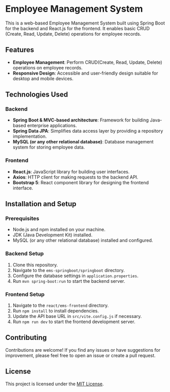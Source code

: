 # Employee Management System

This is a web-based Employee Management System built using Spring Boot for the backend and React.js for the frontend. It enables basic CRUD (Create, Read, Update, Delete) operations for employee records.

## Features

- **Employee Management**: Perform CRUD(Create, Read, Update, Delete) operations on employee records.
- **Responsive Design**: Accessible and user-friendly design suitable for desktop and mobile devices.

## Technologies Used

### Backend
- **Spring Boot & MVC-based architecture**: Framework for building Java-based enterprise applications.
- **Spring Data JPA**: Simplifies data access layer by providing a repository implementation.
- **MySQL (or any other relational database)**: Database management system for storing employee data.

### Frontend
- **React.js**: JavaScript library for building user interfaces.
- **Axios**: HTTP client for making requests to the backend API.
- **Bootstrap 5**: React component library for designing the frontend interface.

## Installation and Setup

### Prerequisites
- Node.js and npm installed on your machine.
- JDK (Java Development Kit) installed.
- MySQL (or any other relational database) installed and configured.

### Backend Setup
1. Clone this repository.
2. Navigate to the `ems-springboot/springboot` directory.
3. Configure the database settings in `application.properties`.
4. Run `mvn spring-boot:run` to start the backend server.

### Frontend Setup
1. Navigate to the `react/ems-frontend` directory.
2. Run `npm install` to install dependencies.
3. Update the API base URL in `src/vite.config.js` if necessary.
4. Run `npm run dev` to start the frontend development server.

## Contributing
Contributions are welcome! If you find any issues or have suggestions for improvement, please feel free to open an issue or create a pull request.

## License
This project is licensed under the [MIT License](LICENSE).
